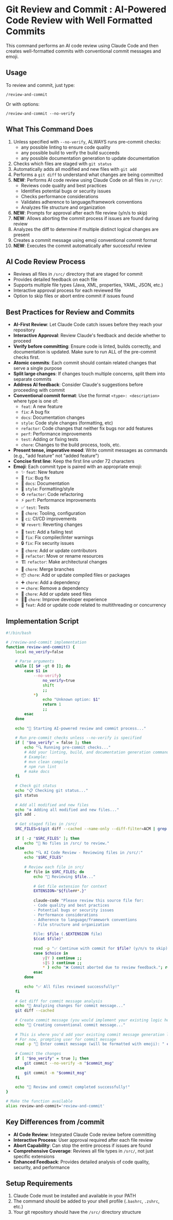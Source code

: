 # Git Review and Commit : AI-Powered Code Review with Well Formatted Commits
This command performs an AI code review using Claude Code and then creates well-formatted commits with conventional commit messages and emoji.

## Usage
To review and commit, just type:
```
/review-and-commit
```
Or with options:
```
/review-and-commit --no-verify
```

## What This Command Does
1. Unless specified with `--no-verify`, ALWAYS runs pre-commit checks:
    - any possible linting to ensure code quality
    - any possible build to verify the build succeeds
    - any possible documentation generation to update documentation
2. Checks which files are staged with `git status`
3. Automatically adds all modified and new files with `git add`
4. Performs a `git diff` to understand what changes are being committed
5. **NEW**: Performs AI code review using Claude Code on all files in `/src/`:
    - Reviews code quality and best practices
    - Identifies potential bugs or security issues
    - Checks performance considerations
    - Validates adherence to language/framework conventions
    - Analyzes file structure and organization
6. **NEW**: Prompts for approval after each file review (y/n/s to skip)
7. **NEW**: Allows aborting the commit process if issues are found during review
8. Analyzes the diff to determine if multiple distinct logical changes are present
9. Creates a commit message using emoji conventional commit format
10. **NEW**: Executes the commit automatically after successful review

## AI Code Review Process
- Reviews all files in `/src/` directory that are staged for commit
- Provides detailed feedback on each file
- Supports multiple file types (Java, XML, properties, YAML, JSON, etc.)
- Interactive approval process for each reviewed file
- Option to skip files or abort entire commit if issues found

## Best Practices for Review and Commits
- **AI-First Review**: Let Claude Code catch issues before they reach your repository
- **Interactive Approval**: Review Claude's feedback and decide whether to proceed
- **Verify before committing**: Ensure code is linted, builds correctly, and documentation is updated. Make sure to run ALL of the pre-commit checks first.
- **Atomic commits**: Each commit should contain related changes that serve a single purpose
- **Split large changes**: If changes touch multiple concerns, split them into separate commits
- **Address AI feedback**: Consider Claude's suggestions before proceeding with commit
- **Conventional commit format**: Use the format `<type>: <description>` where type is one of:
    - `feat`: A new feature
    - `fix`: A bug fix
    - `docs`: Documentation changes
    - `style`: Code style changes (formatting, etc)
    - `refactor`: Code changes that neither fix bugs nor add features
    - `perf`: Performance improvements
    - `test`: Adding or fixing tests
    - `chore`: Changes to the build process, tools, etc.
- **Present tense, imperative mood**: Write commit messages as commands (e.g., "add feature" not "added feature")
- **Concise first line**: Keep the first line under 72 characters
- **Emoji**: Each commit type is paired with an appropriate emoji:
    - ✨ `feat`: New feature
    - 🐛 `fix`: Bug fix
    - 📝 `docs`: Documentation
    - 💄 `style`: Formatting/style
    - ♻️ `refactor`: Code refactoring
    - ⚡️ `perf`: Performance improvements
    - ✅ `test`: Tests
    - 🔧 `chore`: Tooling, configuration
    - 🚀 `ci`: CI/CD improvements
    - 🗑️ `revert`: Reverting changes
    - 🧪 `test`: Add a failing test
    - 🚨 `fix`: Fix compiler/linter warnings
    - 🔒️ `fix`: Fix security issues
    - 👥 `chore`: Add or update contributors
    - 🚚 `refactor`: Move or rename resources
    - 🏗️ `refactor`: Make architectural changes
    - 🔀 `chore`: Merge branches
    - 📦️ `chore`: Add or update compiled files or packages
    - ➕ `chore`: Add a dependency
    - ➖ `chore`: Remove a dependency
    - 🌱 `chore`: Add or update seed files
    - 🧑‍💻 `chore`: Improve developer experience
    - 🧵 `feat`: Add or update code related to multithreading or concurrency

## Implementation Script
```bash
#!/bin/bash

# /review-and-commit implementation
function review-and-commit() {
    local no_verify=false
    
    # Parse arguments
    while [[ $# -gt 0 ]]; do
        case $1 in
            --no-verify)
                no_verify=true
                shift
                ;;
            *)
                echo "Unknown option: $1"
                return 1
                ;;
        esac
    done
    
    echo "🤖 Starting AI-powered review and commit process..."
    
    # Run pre-commit checks unless --no-verify is specified
    if [ "$no_verify" = false ]; then
        echo "🔍 Running pre-commit checks..."
        # Add your linting, build, and documentation generation commands here
        # Example:
        # mvn clean compile
        # npm run lint
        # make docs
    fi
    
    # Check git status
    echo "📋 Checking git status..."
    git status
    
    # Add all modified and new files
    echo "➕ Adding all modified and new files..."
    git add .
    
    # Get staged files in /src/
    SRC_FILES=$(git diff --cached --name-only --diff-filter=ACM | grep '^src/')
    
    if [ -z "$SRC_FILES" ]; then
        echo "📁 No files in /src/ to review."
    else
        echo "🔍 AI Code Review - Reviewing files in /src/:"
        echo "$SRC_FILES"
        
        # Review each file in src/
        for file in $SRC_FILES; do
            echo "🤖 Reviewing $file..."
            
            # Get file extension for context
            EXTENSION="${file##*.}"
            
            claude-code "Please review this source file for:
            - Code quality and best practices
            - Potential bugs or security issues
            - Performance considerations
            - Adherence to language/framework conventions
            - File structure and organization
            
            File: $file (.$EXTENSION file)
            $(cat $file)"
            
            read -p "✅ Continue with commit for $file? (y/n/s to skip): " choice
            case $choice in
                y|Y ) continue ;;
                s|S ) continue ;;
                * ) echo "❌ Commit aborted due to review feedback."; return 1 ;;
            esac
        done
        
        echo "✅ All files reviewed successfully!"
    fi
    
    # Get diff for commit message analysis
    echo "📝 Analyzing changes for commit message..."
    git diff --cached
    
    # Create commit message (you would implement your existing logic here)
    echo "💬 Creating conventional commit message..."
    
    # This is where you'd add your existing commit message generation logic
    # For now, prompting user for commit message
    read -p "📝 Enter commit message (will be formatted with emoji): " commit_msg
    
    # Commit the changes
    if [ "$no_verify" = true ]; then
        git commit --no-verify -m "$commit_msg"
    else
        git commit -m "$commit_msg"
    fi
    
    echo "🎉 Review and commit completed successfully!"
}

# Make the function available
alias review-and-commit='review-and-commit'
```

## Key Differences from /commit
- **AI Code Review**: Integrated Claude Code review before committing
- **Interactive Process**: User approval required after each file review
- **Abort Capability**: Can stop the entire process if issues are found
- **Comprehensive Coverage**: Reviews all file types in `/src/`, not just specific extensions
- **Enhanced Feedback**: Provides detailed analysis of code quality, security, and performance

## Setup Requirements
1. Claude Code must be installed and available in your PATH
2. The command should be added to your shell profile (`.bashrc`, `.zshrc`, etc.)
3. Your git repository should have the `/src/` directory structure
